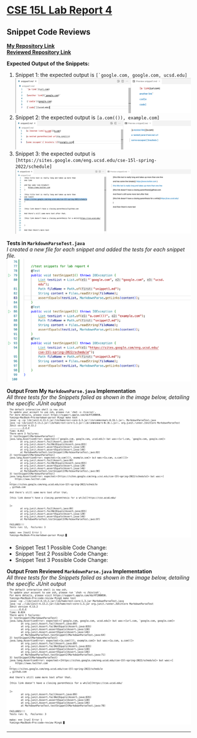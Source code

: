 # [CSE 15L Lab Report 4](https://yuming73.github.io/cse15l-lab-reports/lab-report-4-week-8.html)    
## Snippet Code Reviews    

**[My Repository Link](https://github.com/yuming73/markdown-parser.git)**   
**[Reviewed Repository Link](https://github.com/Sking56/markdown-parser.git)**   

**Expected Output of the Snippets:**    
1. Snippet 1: the expected output is ``[`google.com, google.com, ucsd.edu]``   
![expected output1](lab7-screenshot4.png)   
2. Snippet 2: the expected output is `[a.com(()), example.com]`   
![expected output2](lab7-screenshot5.png)   
3. Snippet 3: the expected output is `[https://sites.google.com/eng.ucsd.edu/cse-15l-spring-2022/schedule]`   
![expected output3](lab7-screenshot6.png)   

**Tests in `MarkdownParseTest.java`**   
*I created a new file for each snippet and added the tests for each snippet file.*   
![snippet tests](lab7-screenshot2.png)   
    
**Output From My `MarkdownParse.java` Implementation**     
*All three tests for the Snippets failed as shown in the image below, detailing the specific JUnit output*   
![my output](lab7-screenshot1.png)   
* Snippet Test 1 Possible Code Change:    
* Snippet Test 2 Possible Code Change:    
* Snippet Test 3 Possible Code Change:    

**Output From Reviewed `MarkdownParse.java` Implementation**   
*All three tests for the Snippets failed as shown in the image below, detailing the specific JUnit output*   
![reviewed output](lab7-screenshot3.png)   

---    